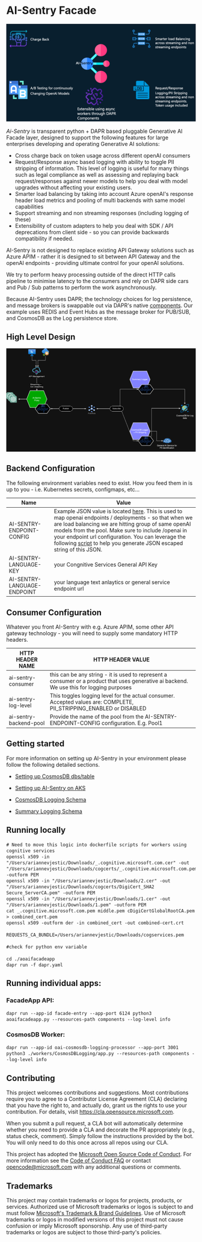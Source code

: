 # AI-Sentry Facade


![AI-Sentry-features image](/content/images/AI-Sentry-features.png)

*Ai-Sentry* is transparent python + DAPR based pluggable Generative AI Facade layer, designed to support the following features for large enterprises developing and operating Generative AI solutions:

- Cross charge back on token usage across different openAI consumers
- Request/Response async based logging with ability to toggle PII stripping of information. This level of logging is useful for many things such as legal compliance as well as assessing and replaying back request/responses against newer models to help you deal with model upgrades without affecting your existing users.
- Smarter load balancing by taking into account Azure openAI's response header load metrics and pooling of multi backends with same model capabilities
- Support streaming and non streaming responses (including logging of these)
- Extensibility of custom adapters to help you deal with SDK / API deprecations from client side - so you can provide backwards compatibility if needed.


AI-Sentry is not designed to replace existing API Gateway solutions such as Azure APIM - rather it is designed to sit between API Gateway and the openAI endpoints - providing ultimate control for your openAI solutions.

We try to perform heavy processing outside of the direct HTTP calls pipeline to minimise latency to the consumers and rely on DAPR side cars and Pub / Sub patterns to perform the work asynchronously.

Because AI-Sentry uses DAPR; the technology choices for log persistence, and message brokers is swappable out via DAPR's native [components](https://docs.dapr.io/concepts/components-concept/). Our example uses REDIS and Event Hubs as the message broker for PUB/SUB, and CosmosDB as the Log persistence store.

## High Level Design

![ISentryHighLevel image](/content/images/AI-Sentry-HighLevel.drawio.png)



## Backend Configuration

The following environment variables need to exist. How you feed them in is up to you - i.e. Kubernetes secrets, configmaps, etc...

| Name | Value |
| -------- | -------- |
|  AI-SENTRY-ENDPOINT-CONFIG  | Example JSON value is located [here](/content/documentation/ai-sentry-config.json). This is used to map openai endpoints / deployments - so that when we are load balancing we are hitting group of same openAI models from the pool.  Make sure to include /openai in your endpoint url configuration. You can leverage the following [script](scripts/create-escaped-json.ps1) to help you generate JSON escaped string of this JSON.|
|AI-SENTRY-LANGUAGE-KEY| your Congnitive Services General API Key|
|AI-SENTRY-LANGUAGE-ENDPOINT| your language text anlaytics or general service endpoint url|


## Consumer Configuration

Whatever you front AI-Sentry with e.g. Azure APIM, some other API gateway technology - you will need to supply some mandatory HTTP headers.

|HTTP HEADER NAME| HTTP HEADER VALUE|
| -------- | --------|
|ai-sentry-consumer| this can be any string - it is used to represent a consumer or a product that uses generative ai backend. We use this for logging purposes|
| ai-sentry-log-level | This toggles logging level for the actual consumer. Accepted values are: COMPLETE, PII_STRIPPING_ENABLED or DISABLED |
|ai-sentry-backend-pool| Provide the name of the pool from the AI-SENTRY-ENDPOINT-CONFIG configuration. E.g. Pool1

## Getting started

For more information on setting up AI-Sentry in your environment please follow the following detailed sections.

- [Setting up CosmosDB dbs/table](/content/documentation/CosmosDBSetup.md)

- [Setting up AI-Sentry on AKS](/content/documentation/AKSDeployment.md)

- [CosmosDB Logging Schema](/content/documentation/ComsosDB-LoggingSchema.md)

- [Summary Logging Schema](/content/documentation/SummaryLog-schema.md)



## Running locally
```
# Need to move this logic into dockerfile scripts for workers using cognitive services
openssl x509 -in "/Users/ariannevjestic/Downloads/_.cognitive.microsoft.com.cer" -out "/Users/ariannevjestic/Downloads/cogcerts/_.cognitive.microsoft.com.pem" -outform PEM
openssl x509 -in "/Users/ariannevjestic/Downloads/2.cer" -out "/Users/ariannevjestic/Downloads/cogcerts/DigiCert_SHA2 Secure_ServerCA.pem" -outform PEM
openssl x509 -in "/Users/ariannevjestic/Downloads/1.cer" -out "/Users/ariannevjestic/Downloads/1.pem" -outform PEM
cat _.cognitive.microsoft.com.pem middle.pem cDigiCertGlobalRootCA.pem > combined_cert.pem
openssl x509 -outform der -in combined_cert -out combined-cert.crt

REQUESTS_CA_BUNDLE=/Users/ariannevjestic/Downloads/cogservices.pem

#check for python env variable

cd ./aoaifacadeapp
dapr run -f dapr.yaml
```


## Running individual apps:

### FacadeApp API:
```
dapr run --app-id facade-entry --app-port 6124 python3 aoaifacadeapp.py --resources-path components --log-level info
```

### CosmosDB Worker:

```
dapr run --app-id oai-cosmosdb-logging-processor --app-port 3001 python3 ./workers/CosmosDBLogging/app.py --resources-path components --log-level info
```






## Contributing

This project welcomes contributions and suggestions.  Most contributions require you to agree to a
Contributor License Agreement (CLA) declaring that you have the right to, and actually do, grant us
the rights to use your contribution. For details, visit https://cla.opensource.microsoft.com.

When you submit a pull request, a CLA bot will automatically determine whether you need to provide
a CLA and decorate the PR appropriately (e.g., status check, comment). Simply follow the instructions
provided by the bot. You will only need to do this once across all repos using our CLA.

This project has adopted the [Microsoft Open Source Code of Conduct](https://opensource.microsoft.com/codeofconduct/).
For more information see the [Code of Conduct FAQ](https://opensource.microsoft.com/codeofconduct/faq/) or
contact [opencode@microsoft.com](mailto:opencode@microsoft.com) with any additional questions or comments.

## Trademarks

This project may contain trademarks or logos for projects, products, or services. Authorized use of Microsoft 
trademarks or logos is subject to and must follow 
[Microsoft's Trademark & Brand Guidelines](https://www.microsoft.com/en-us/legal/intellectualproperty/trademarks/usage/general).
Use of Microsoft trademarks or logos in modified versions of this project must not cause confusion or imply Microsoft sponsorship.
Any use of third-party trademarks or logos are subject to those third-party's policies.

